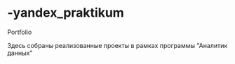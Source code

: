# -yandex_praktikum
Portfolio  

Здесь собраны реализованные проекты в рамках программы "Аналитик данных"
